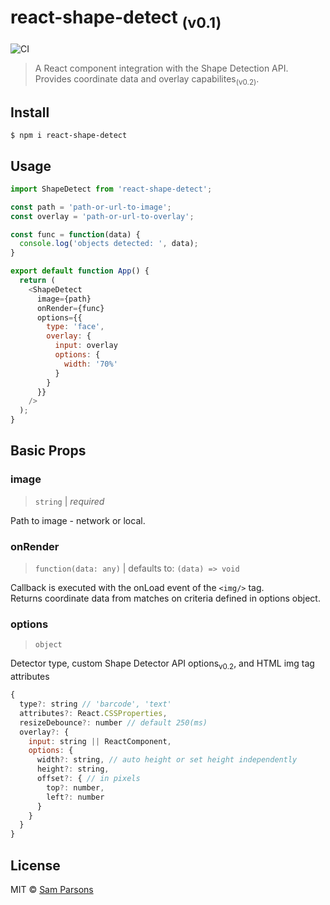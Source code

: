 # react-shape-detect <sub>(v0.1)</sub>
![CI](https://github.com/sam-parsons/react-shape-detect/workflows/Node.js%20CI/badge.svg)

> A React component integration with the Shape Detection API. Provides coordinate data and overlay capabilites<sub>(v0.2)</sub>.


## Install

```
$ npm i react-shape-detect
```


## Usage

```js
import ShapeDetect from 'react-shape-detect';

const path = 'path-or-url-to-image';
const overlay = 'path-or-url-to-overlay';

const func = function(data) {
  console.log('objects detected: ', data);
}

export default function App() {
  return (
    <ShapeDetect 
      image={path} 
      onRender={func} 
      options={{ 
        type: 'face', 
        overlay: { 
          input: overlay
          options: {
            width: '70%'
          }
        }
      }} 
    />
  );
}
```

## Basic Props

### image

> `string` | _required_

Path to image - network or local.

### onRender

> `function(data: any)` | defaults to: `(data) => void`

Callback is executed with the onLoad event of the `<img/>` tag. <br>
Returns coordinate data from matches on criteria defined in options object.

### options

> `object`

Detector type, custom Shape Detector API options<sub>v0.2</sub>, and HTML img tag attributes

```js
{
  type?: string // 'barcode', 'text'
  attributes?: React.CSSProperties,
  resizeDebounce?: number // default 250(ms)
  overlay?: {
    input: string || ReactComponent,
    options: {
      width?: string, // auto height or set height independently
      height?: string,
      offset?: { // in pixels
        top?: number,
        left?: number
      }
    }
  }
}
```

## License

MIT © [Sam Parsons]()

